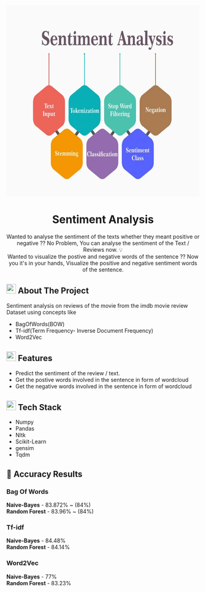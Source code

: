 <p align = 'center'><img src="Images/sentiment2.webp" alt="logo" height="500" width="700"></p>
<h1 align="center">Sentiment Analysis</h1>
<p align="center">
    Wanted to analyse the sentiment of the texts whether they meant positive or negative  ?? No Problem, You can analyse the sentiment of the Text / Reviews now. 💡 <br/> 
    Wanted to visualize the postive and negative words of the sentence ?? Now you it's in your hands, Visualize the positive and negative sentiment words of the sentence. <br/>
</p>
    
<!-- ABOUT THE PROJECT -->
## <img src="https://cdn-icons-png.flaticon.com/512/3306/3306613.png" width="25" height="25"> About The Project
<p>Sentiment analysis on reviews of the movie from the imdb movie review Dataset using concepts like </p>
 <ul> <li> BagOfWords(BOW) </li>
 <li> Tf-idf(Term Frequency- Inverse Document Frequency)</li>
 <li>  Word2Vec</li> </ul>

## <img src="https://cdn-icons-png.flaticon.com/512/427/427735.png" width="25" height="25"> Features
 * Predict the sentiment of the review / text.
 * Get the postive words involved in the sentence in form of wordcloud
 * Get the negative words involved in the sentence in form of wordcloud


 ## <img src="https://techstackapps.com/media/2019/11/TechStackApps-logo-icon.png" width="25" height="25"> Tech Stack
 * Numpy
 * Pandas
 * Nltk
 * Scikit-Learn
 * gensim
 * Tqdm



## 🏅 Accuracy Results

<h3>Bag Of Words</h3>
<b>Naive-Bayes</b> - 83.872% ~ (84%) <br>
<b>Random Forest</b> - 83.96% ~ (84%)

<h3>Tf-idf</h3>
<b>Naive-Bayes</b> - 84.48% <br>
<b>Random Forest</b> - 84.14%

<h3>Word2Vec</h3>
<b>Naive-Bayes</b> - 77% <br>
<b>Random Forest</b> - 83.23%
